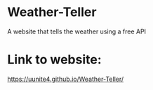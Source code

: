 # Weather-Teller
A website that tells the weather using a free API

# Link to website:
https://uunite4.github.io/Weather-Teller/
